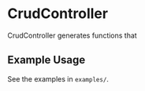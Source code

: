 # CrudController

CrudController generates functions that 

## Example Usage

See the examples in `examples/`.

